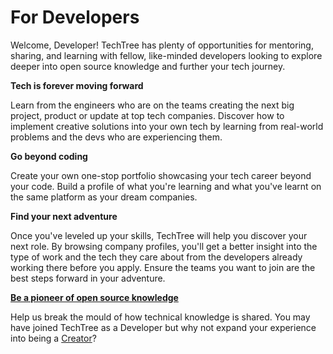 # For Developers

Welcome, Developer! TechTree has plenty of opportunities for mentoring, sharing, and learning with fellow, like-minded developers looking to explore deeper into open source knowledge and further your tech journey.

**Tech is forever moving forward**

Learn from the engineers who are on the teams creating the next big project, product or update at top tech companies. Discover how to implement creative solutions into your own tech by learning from real-world problems and the devs who are experiencing them.

**Go beyond coding**

Create your own one-stop portfolio showcasing your tech career beyond your code. Build a profile of what you're learning and what you've learnt on the same platform as your dream companies.

**Find your next adventure**

Once you've leveled up your skills, TechTree will help you discover your next role. By browsing company profiles, you'll get a better insight into the type of work and the tech they care about from the developers already working there before you apply. Ensure the teams you want to join are the best steps forward in your adventure.&#x20;

****[**Be a pioneer of open source knowledge**](../../getting-started/getting-rewarded.md)****

Help us break the mould of how technical knowledge is shared. You may have joined TechTree as a Developer but why not expand your experience into being a [Creator](../for-creators.md)?
